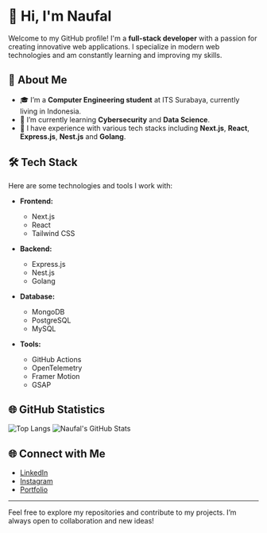 # 👋 Hi, I'm Naufal
Welcome to my GitHub profile! I'm a **full-stack developer** with a passion for creating innovative web applications. I specialize in modern web technologies and am constantly learning and improving my skills.

## 🚀 About Me
- 🎓 I’m a **Computer Engineering student** at ITS Surabaya, currently living in Indonesia.
- 🌱 I’m currently learning **Cybersecurity** and **Data Science**.
- 💼 I have experience with various tech stacks including **Next.js**, **React**, **Express.js**, **Nest.js** and **Golang**.

## 🛠️ Tech Stack
Here are some technologies and tools I work with:
- **Frontend:**
  - Next.js
  - React
  - Tailwind CSS

- **Backend:**
  - Express.js
  - Nest.js
  - Golang

- **Database:**
  - MongoDB
  - PostgreSQL
  - MySQL

- **Tools:**
  - GitHub Actions
  - OpenTelemetry
  - Framer Motion
  - GSAP


## 🌐 GitHub Statistics
![Top Langs](https://github-readme-stats.vercel.app/api/top-langs/?username=naufalrafianto&layout=compact)
![Naufal's GitHub Stats](https://github-readme-stats.vercel.app/api?username=naufalrafianto&show_icons=true&theme=radical)

## 🌐 Connect with Me
- [LinkedIn](https://www.linkedin.com/in/naufal-rafianto-4159a8206/)
- [Instagram](https://instagram.com/naufallrafianto)
- [Portfolio](https://naufalrafianto.dev)

---

Feel free to explore my repositories and contribute to my projects. I’m always open to collaboration and new ideas!
